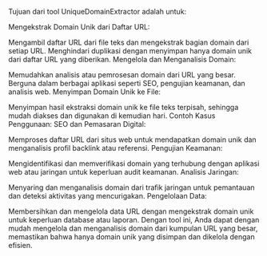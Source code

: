 Tujuan dari tool UniqueDomainExtractor adalah untuk:

Mengekstrak Domain Unik dari Daftar URL:

Mengambil daftar URL dari file teks dan mengekstrak bagian domain dari setiap URL.
Menghindari duplikasi dengan menyimpan hanya domain unik dari daftar URL yang diberikan.
Mengelola dan Menganalisis Domain:

Memudahkan analisis atau pemrosesan domain dari URL yang besar.
Berguna dalam berbagai aplikasi seperti SEO, pengujian keamanan, dan analisis web.
Menyimpan Domain Unik ke File:

Menyimpan hasil ekstraksi domain unik ke file teks terpisah, sehingga mudah diakses dan digunakan di kemudian hari.
Contoh Kasus Penggunaan:
SEO dan Pemasaran Digital:

Memproses daftar URL dari situs web untuk mendapatkan domain unik dan menganalisis profil backlink atau referensi.
Pengujian Keamanan:

Mengidentifikasi dan memverifikasi domain yang terhubung dengan aplikasi web atau jaringan untuk keperluan audit keamanan.
Analisis Jaringan:

Menyaring dan menganalisis domain dari trafik jaringan untuk pemantauan dan deteksi aktivitas yang mencurigakan.
Pengelolaan Data:

Membersihkan dan mengelola data URL dengan mengekstrak domain unik untuk keperluan database atau laporan.
Dengan tool ini, Anda dapat dengan mudah mengelola dan menganalisis domain dari kumpulan URL yang besar, memastikan bahwa hanya domain unik yang disimpan dan dikelola dengan efisien.
